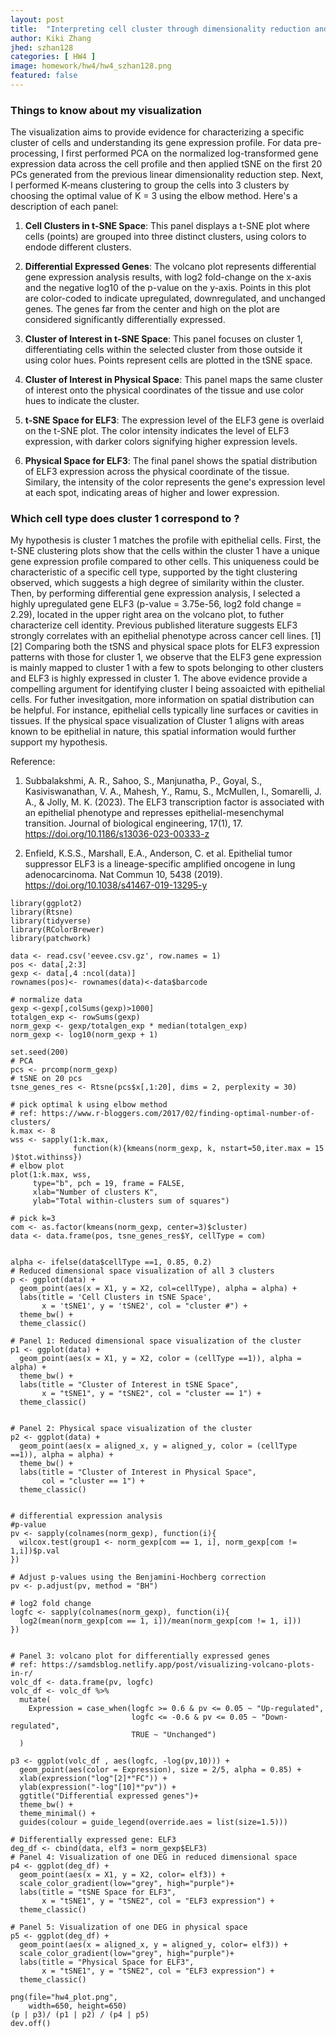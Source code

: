 ```yaml
---
layout: post
title:  "Interpreting cell cluster through dimensionality reduction and differential gene expression analysis "
author: Kiki Zhang
jhed: szhan128
categories: [ HW4 ]
image: homework/hw4/hw4_szhan128.png
featured: false
---
```


### Things to know about my visualization
The visualization aims to provide evidence for characterizing a specific cluster of cells and understanding its gene expression profile. For data pre-processing, I first performed PCA on the normalized log-transformed gene expression data across the cell profile and then applied tSNE on the first 20 PCs generated from the previous linear dimensionality reduction step. Next, I performed K-means clustering to group the cells into 3 clusters by choosing the optimal value of K = 3 using the elbow method. Here's a description of each panel:

1. **Cell Clusters in t-SNE Space**: This panel displays a t-SNE plot where cells (points) are grouped into three distinct clusters, using colors to endode different clusters. 
2. **Differential Expressed Genes**: The volcano plot represents differential gene expression analysis results, with log2 fold-change on the x-axis and the negative log10 of the p-value on the y-axis. Points in this plot are color-coded to indicate upregulated, downregulated, and unchanged genes. The genes far from the center and high on the plot are considered significantly differentially expressed.

3. **Cluster of Interest in t-SNE Space**: This panel focuses on cluster 1, differentiating cells within the selected cluster from those outside it using color hues. Points represent cells are plotted in the tSNE space. 

4. **Cluster of Interest in Physical Space**: This panel maps the same cluster of interest onto the physical coordinates of the tissue and use color hues to indicate the cluster. 

5. **t-SNE Space for ELF3**: The expression level of the ELF3 gene is overlaid on the t-SNE plot. The color intensity indicates the level of ELF3 expression, with darker colors signifying higher expression levels.

6. **Physical Space for ELF3**: The final panel shows the spatial distribution of ELF3 expression across the physical coordinate of the tissue. Similary, the intensity of the color represents the gene's expression level at each spot, indicating areas of higher and lower expression.

### Which cell type does cluster 1 correspond to ?
My hypothesis is cluster 1 matches the profile with epithelial cells. First, the t-SNE clustering plots show that the cells within the cluster 1 have a unique gene expression profile compared to other cells. This uniqueness could be characteristic of a specific cell type, supported by the tight clustering observed, which suggests a high degree of similarity within the cluster. Then, by performing differential gene expression analysis, I selected a highly upregulated gene ELF3 (p-value = 3.75e-56, log2 fold change = 2.29), located in the upper right area on the volcano plot, to futher characterize cell identity. Previous published literature suggests ELF3 strongly correlates with an epithelial phenotype across cancer cell lines. [1] [2] Comparing both the tSNS and physical space plots for ELF3 expression patterns with those for cluster 1, we observe that the ELF3 gene expression is mainly mapped to cluster 1 with a few to spots belonging to other clusters and ELF3 is highly expressed in cluster 1. The above evidence provide a compelling argument for identifying cluster I being assoaicted with epithelial cells. For futher invesitgation, more information on spatial distribution can be helpful. For instance, epithelial cells typically line surfaces or cavities in tissues. If the physical space visualization of Cluster 1 aligns with areas known to be epithelial in nature, this spatial information would further support my hypothesis. 



Reference:
1. Subbalakshmi, A. R., Sahoo, S., Manjunatha, P., Goyal, S., Kasiviswanathan, V. A., Mahesh, Y., Ramu, S., McMullen, I., Somarelli, J. A., & Jolly, M. K. (2023). The ELF3 transcription factor is associated with an epithelial phenotype and represses epithelial-mesenchymal transition. Journal of biological engineering, 17(1), 17. https://doi.org/10.1186/s13036-023-00333-z

2. Enfield, K.S.S., Marshall, E.A., Anderson, C. et al. Epithelial tumor suppressor ELF3 is a lineage-specific amplified oncogene in lung adenocarcinoma. Nat Commun 10, 5438 (2019). https://doi.org/10.1038/s41467-019-13295-y


```{r}
library(ggplot2)
library(Rtsne)
library(tidyverse)
library(RColorBrewer)
library(patchwork)

data <- read.csv('eevee.csv.gz', row.names = 1)
pos <- data[,2:3]
gexp <- data[,4 :ncol(data)]
rownames(pos)<- rownames(data)<-data$barcode

# normalize data
gexp <-gexp[,colSums(gexp)>1000]
totalgen_exp <- rowSums(gexp)
norm_gexp <- gexp/totalgen_exp * median(totalgen_exp)
norm_gexp <- log10(norm_gexp + 1)

set.seed(200)
# PCA
pcs <- prcomp(norm_gexp)
# tSNE on 20 pcs
tsne_genes_res <- Rtsne(pcs$x[,1:20], dims = 2, perplexity = 30)

# pick optimal k using elbow method
# ref: https://www.r-bloggers.com/2017/02/finding-optimal-number-of-clusters/
k.max <- 8
wss <- sapply(1:k.max, 
              function(k){kmeans(norm_gexp, k, nstart=50,iter.max = 15 )$tot.withinss})
# elbow plot
plot(1:k.max, wss,
     type="b", pch = 19, frame = FALSE, 
     xlab="Number of clusters K",
     ylab="Total within-clusters sum of squares")

# pick k=3
com <- as.factor(kmeans(norm_gexp, center=3)$cluster)
data <- data.frame(pos, tsne_genes_res$Y, cellType = com)


alpha <- ifelse(data$cellType ==1, 0.85, 0.2)
# Reduced dimensional space visualization of all 3 clusters
p <- ggplot(data) + 
  geom_point(aes(x = X1, y = X2, col=cellType), alpha = alpha) +
  labs(title = 'Cell Clusters in tSNE Space',
       x = 'tSNE1', y = 'tSNE2', col = "cluster #") +
  theme_bw() +
  theme_classic()

# Panel 1: Reduced dimensional space visualization of the cluster
p1 <- ggplot(data) +
  geom_point(aes(x = X1, y = X2, color = (cellType ==1)), alpha = alpha) +
  theme_bw() + 
  labs(title = "Cluster of Interest in tSNE Space",
       x = "tSNE1", y = "tSNE2", col = "cluster == 1") +
  theme_classic()


# Panel 2: Physical space visualization of the cluster
p2 <- ggplot(data) +
  geom_point(aes(x = aligned_x, y = aligned_y, color = (cellType ==1)), alpha = alpha) +
  theme_bw() + 
  labs(title = "Cluster of Interest in Physical Space",
       col = "cluster == 1") +
  theme_classic()


# differential expression analysis 
#p-value
pv <- sapply(colnames(norm_gexp), function(i){
  wilcox.test(group1 <- norm_gexp[com == 1, i], norm_gexp[com != 1,i])$p.val
})

# Adjust p-values using the Benjamini-Hochberg correction
pv <- p.adjust(pv, method = "BH")

# log2 fold change
logfc <- sapply(colnames(norm_gexp), function(i){
  log2(mean(norm_gexp[com == 1, i])/mean(norm_gexp[com != 1, i]))
})


# Panel 3: volcano plot for differentially expressed genes
# ref: https://samdsblog.netlify.app/post/visualizing-volcano-plots-in-r/
volc_df <- data.frame(pv, logfc)
volc_df <- volc_df %>% 
  mutate(
    Expression = case_when(logfc >= 0.6 & pv <= 0.05 ~ "Up-regulated",
                           logfc <= -0.6 & pv <= 0.05 ~ "Down-regulated",
                           TRUE ~ "Unchanged")
  )

p3 <- ggplot(volc_df , aes(logfc, -log(pv,10))) +
  geom_point(aes(color = Expression), size = 2/5, alpha = 0.85) +
  xlab(expression("log"[2]*"FC")) + 
  ylab(expression("-log"[10]*"pv")) +
  ggtitle("Differential expressed genes")+
  theme_bw() +
  theme_minimal() +
  guides(colour = guide_legend(override.aes = list(size=1.5))) 

# Differentially expressed gene: ELF3
deg_df <- cbind(data, elf3 = norm_gexp$ELF3)
# Panel 4: Visualization of one DEG in reduced dimensional space
p4 <- ggplot(deg_df) +
  geom_point(aes(x = X1, y = X2, color= elf3)) +
  scale_color_gradient(low="grey", high="purple")+
  labs(title = "tSNE Space for ELF3",
       x = "tSNE1", y = "tSNE2", col = "ELF3 expression") +
  theme_classic()

# Panel 5: Visualization of one DEG in physical space
p5 <- ggplot(deg_df) +
  geom_point(aes(x = aligned_x, y = aligned_y, color= elf3)) +
  scale_color_gradient(low="grey", high="purple")+
  labs(title = "Physical Space for ELF3",
       x = "tSNE1", y = "tSNE2", col = "ELF3 expression") +
  theme_classic()

png(file="hw4_plot.png",
    width=650, height=650)
(p | p3)/ (p1 | p2) / (p4 | p5) 
dev.off()
```